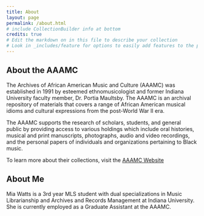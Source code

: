 ```yaml
---
title: About
layout: page
permalink: /about.html
# include CollectionBuilder info at bottom
credits: true
# Edit the markdown on in this file to describe your collection
# Look in _includes/feature for options to easily add features to the page
---
```


## About the AAAMC 

The Archives of African American Music and Culture (AAAMC) was established in 1991 by esteemed ethnomusicologist and former Indiana University faculty member, Dr. Portia Maultsby. The AAAMC is an archival repository of materials that covers a range of African American musical idioms and cultural expressions from the post-World War II era. 

The AAAMC supports the research of scholars, students, and general public by providing access to various holdings which include oral histories, musical and print manuscripts, photographs, audio and video recordings, and the personal papers of individuals and organizations pertaining to Black music. 

To learn more about their collections, visit the [AAAMC Website](https://aaamc.indiana.edu) 

## About Me 

Mia Watts is a 3rd year MLS student with dual specializations in Music Librarianship and Archives and Records Management at Indiana University. She is currently employed as a Graduate Assistant at the AAAMC. 

